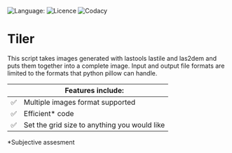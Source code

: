 ![Language:](https://img.shields.io/badge/Coded%20with-Python-blue?logo=python&style=for-the-badge&logoColor=white)
![Licence](https://img.shields.io/github/license/PEOL0/Forces?style=for-the-badge&logo=creativecommons&logoColor=white)
![Codacy](https://img.shields.io/codacy/grade/2397dfc209f441a19e84625fc73aca43?logo=codacy&style=for-the-badge)


# Tiler
This script takes images generated with lastools lastile and las2dem and puts them together into a complete image. Input and output file formats are limited to the formats that python pillow can handle.


|                    | Features include:                            |
|:------------------:|----------------------------------------------|
| :white_check_mark: | Multiple images format supported             |
| :white_check_mark: | Efficient* code                             |
| :white_check_mark: | Set the grid size to anything you would like |

\*Subjective assesment
